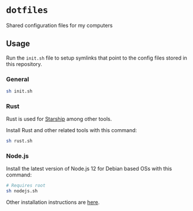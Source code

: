 # `dotfiles`

Shared configuration files for my computers

## Usage

Run the `init.sh` file to setup symlinks that point to the config files stored in this repository.

### General

```sh
sh init.sh
```

### Rust

Rust is used for [Starship](https://github.com/starship/starship) among other tools.

Install Rust and other related tools with this command:

```sh
sh rust.sh
```

### Node.js

Install the latest version of Node.js 12 for Debian based OSs with this command:

```sh
# Requires root
sh nodejs.sh
```

Other installation instructions are [here](https://nodejs.org/en/download/package-manager/).
